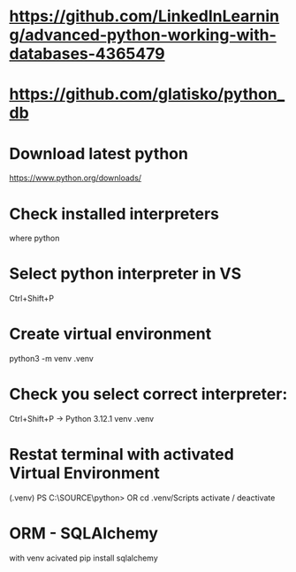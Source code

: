 # https://github.com/LinkedInLearning/advanced-python-working-with-databases-4365479
# https://github.com/glatisko/python_db

# Download latest python
https://www.python.org/downloads/

# Check installed interpreters
where python

# Select python interpreter in VS
Ctrl+Shift+P

# Create virtual environment
python3 -m venv .venv

# Check you select correct interpreter:
Ctrl+Shift+P -> Python 3.12.1 venv .venv

# Restat terminal with activated Virtual Environment
(.venv) PS C:\SOURCE\python>  OR
cd  .venv/Scripts
activate / deactivate


# ORM - SQLAlchemy 
with venv acivated
pip install sqlalchemy





